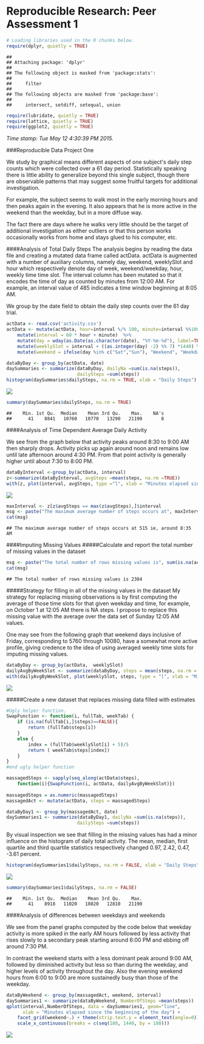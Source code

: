# Reproducible Research: Peer Assessment 1



```r
# Loading libraries used in the R chunks below.
require(dplyr, quietly = TRUE)
```

```
## 
## Attaching package: 'dplyr'
## 
## The following object is masked from 'package:stats':
## 
##     filter
## 
## The following objects are masked from 'package:base':
## 
##     intersect, setdiff, setequal, union
```

```r
require(lubridate, quietly = TRUE)
require(lattice, quietly = TRUE)
require(ggplot2, quietly = TRUE)
```

*Time stamp: Tue May 12 4:30:39 PM 2015.*

###Reproducible Data Project One

We study by graphical means different aspects of one subject's
daily step counts which were collected over a 61 day period. Statistically speaking there is little ability to generalize beyond this single subject, though there are observable patterns that may suggest some fruitful targets for additional investigation.

For example, the subject seems to walk most in the early morning hours and then  peaks again in the evening. It also appears that he is more active in the weekend than the weekday, but in a more diffuse way.

The fact there are days where he walks very little should be the target of additional investigation as either outliers or that this person works occasionally works from home and stays glued to his computer, etc.


####Analysis of Total Daily Steps
The analysis begins by reading the data file and creating a mutated data frame called actData. actData is augmented with a number of auxiliary columns, namely day, weekend, weeklySlot and hour which respectively denote day of week, weekend/weekday, hour, weekly time time slot. The interval column has been mutated so that it encodes the time of day as counted by minutes from 12:00 AM. For example, an interval value of 485 indicates a time window beginning at 8:05 AM.

We group by the date field to obtain the daily step counts over the 61 day trial.


```r
actData <- read.csv('activity.csv')
actData <- mutate(actData, hour=interval %/% 100, minute=interval %%100) %>%
    mutate(interval = 60 * hour + minute)  %>% 
    mutate(day = wday(as.Date(as.character(date), "%Y-%m-%d"), label=TRUE)) %>%
    mutate(weeklySlot = interval + ((as.integer(day) -2) %% 7) *1440) %>%
    mutate(weekend = ifelse(day %in% c("Sat","Sun"), "Weekend", "Weekday"))

dataByDay <- group_by(actData, date)
daySummaries <- summarize(dataByDay, dailyNa =sum(is.na(steps)), 
                          dailySteps =sum(steps))
histogram(daySummaries$dailySteps, na.rm = TRUE, xlab = "Daily Steps")
```

![](./PA1_template_files/figure-html/unnamed-chunk-2-1.png) 

```r
summary(daySummaries$dailySteps, na.rm = TRUE)
```

```
##    Min. 1st Qu.  Median    Mean 3rd Qu.    Max.    NA's 
##      41    8841   10760   10770   13290   21190       8
```

####Analysis of Time Dependent Average Daily Activity 

We see from the graph below that activity peaks around 8:30 to 9:00 AM then sharply drops. Activity picks up again around noon and remains low until late afternoon around 4:30 PM. From that point activity is generally higher until about 7:30 to 8:00 PM.

```r
dataByInterval <-group_by(actData, interval)
z<-summarize(dataByInterval, avgSteps =mean(steps, na.rm =TRUE))
with(z, plot(interval, avgSteps, type ="l", xlab = "Minutes elapsed since the beginning of the day", ylab = "Avg Steps Per Time Window", xaxp = c(180, 1440, 7)))
```

![](./PA1_template_files/figure-html/unnamed-chunk-3-1.png) 

```r
maxInterval <- z[z$avgSteps == max(z$avgSteps),]$interval
msg <- paste("The maximum average number of steps occurs at", maxInterval, "ie, around 8:35 AM")
cat(msg)
```

```
## The maximum average number of steps occurs at 515 ie, around 8:35 AM
```
####Imputing Missing Values
#####Calculate and report the total number of missing values in the dataset

```r
msg <- paste("The total number of rows missing values is", sum(is.na(actData$step)))
cat(msg)
```

```
## The total number of rows missing values is 2304
```
#####Strategy for filling in all of the missing values in the dataset
My strategy for replacing missing observations is by first computing the average of those time slots for that given weekday and time, for example, on October 1 at 12:05 AM there is NA steps. I propose to replace this missing value with the average over the data set of Sunday 12:05 AM values.

One may see from the following graph that weekend days inclusive of Friday, corresponding to 5760 through 10080, have a somewhat more active profile, giving credence to the idea of using averaged weekly time slots for imputing missing values.

```r
dataByDay <- group_by(actData,  weeklySlot)
dailyAvgByWeekSlot <- summarize(dataByDay, steps = mean(steps, na.rm = TRUE))
with(dailyAvgByWeekSlot, plot(weeklySlot, steps, type = "l", xlab = "Minutes elapsed since the beginning of the week", xaxp = c(1440, 10080, 6)))
```

![](./PA1_template_files/figure-html/unnamed-chunk-5-1.png) 

#####Create a new dataset that replaces missing data filled with estimates

```r
#Ugly helper function.
SwapFunction <- function(i, fullTab, weekTab) {
    if (is.na(fullTab[i,]$steps)==FALSE){
        return (fullTab$steps[i])
    }
    else {
        index = (fullTab$weeklySlot[i] + 5)/5
        return ( weekTab$steps[index])
    }
}
#end ugly helper function

massagedSteps <- sapply(seq_along(actData$steps), 
    function(i){SwapFunction(i, actData, dailyAvgByWeekSlot)})
                                
massagedSteps = as.numeric(massagedSteps)
massagedAct <- mutate(actData, steps = massagedSteps)

dataByDay1 <- group_by(massagedAct, date)
daySummaries1 <- summarize(dataByDay1, dailyNa =sum(is.na(steps)), 
                          dailySteps =sum(steps))
```
By visual inspection we see that filling in the missing values has had a minor influence on the histogram of daily total activity. The mean, median, first quartile and third quartile statistics respectively changed 0.97, 2.42,  0.47, -3.61 percent.

```r
histogram(daySummaries1$dailySteps, na.rm = FALSE, xlab = "Daily Steps")
```

![](./PA1_template_files/figure-html/unnamed-chunk-7-1.png) 

```r
summary(daySummaries1$dailySteps, na.rm = FALSE)
```

```
##    Min. 1st Qu.  Median    Mean 3rd Qu.    Max. 
##      41    8918   11020   10820   12810   21190
```
####Analysis of differences between weekdays and weekends
  
We see from the panel graphs computed by the code below that weekday activity
is more spiked in the early AM hours followed by less activity that rises slowly
to a secondary peak starting around 6:00 PM and ebbing off around 7:30 PM.

In contrast the weekend starts with a less dominant peak around 9:00 AM, followed by diminished activity but less so than during the weekday, and higher levels of activity throughout the day. Also the evening weekend hours from 6:00 to 9:00 are more sustainedly busy than those of the weekday.


```r
dataByWeekend <- group_by(massagedAct, weekend, interval)
daySummaries1 <- summarize(dataByWeekend, NumberOfSteps =mean(steps))
qplot(interval,NumberOfSteps, data = daySummaries1, geom="line",
      xlab = "Minutes elapsed since the beginning of the day") + 
    facet_grid(weekend~.) + theme(strip.text.y = element_text(angle=0)) + 
    scale_x_continuous(breaks = c(seq(180, 1440, by = 180)))
```

![](./PA1_template_files/figure-html/unnamed-chunk-8-1.png) 
